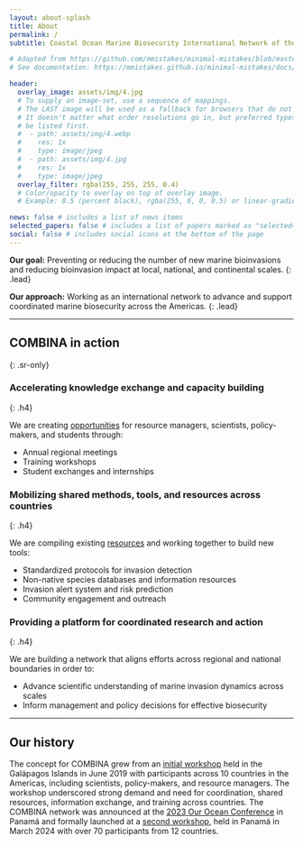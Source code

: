 ```yaml
---
layout: about-splash
title: About
permalink: /
subtitle: Coastal Ocean Marine Biosecurity International Network of the Americas

# Adapted from https://github.com/mmistakes/minimal-mistakes/blob/master/_includes/page__hero.html
# See documentation: https://mmistakes.github.io/minimal-mistakes/docs/layouts/#header-overlay

header:
  overlay_image: assets/img/4.jpg
  # To supply an image-set, use a sequence of mappings.
  # The LAST image will be used as a fallback for browsers that do not support CSS image-set.
  # It doesn't matter what order resolutions go in, but preferred types should
  # be listed first.
  #  - path: assets/img/4.webp
  #    res: 1x
  #    type: image/jpeg
  #  - path: assets/img/4.jpg
  #    res: 1x
  #    type: image/jpeg
  overlay_filter: rgba(255, 255, 255, 0.4)
  # Color/opacity to overlay on top of overlay image.
  # Example: 0.5 (percent black), rgba(255, 0, 0, 0.5) or linear-gradient.

news: false # includes a list of news items
selected_papers: false # includes a list of papers marked as "selected={true}"
social: false # includes social icons at the bottom of the page
---
```


**Our goal:** Preventing or reducing the number of new marine bioinvasions and reducing bioinvasion impact at local, national, and continental scales.
{: .lead}

**Our approach:** Working as an international network to advance and support coordinated marine biosecurity across the Americas.
{: .lead}

---

## COMBINA in action
{: .sr-only}

<!-- prettier-ignore-start -->
### Accelerating knowledge exchange and capacity building
{: .h4}
<!-- prettier-ignore-end -->

We are creating [opportunities](/opportunities) for resource managers, scientists, policy-makers, and students through:

- Annual regional meetings
- Training workshops
- Student exchanges and internships

<!-- prettier-ignore-start -->
### Mobilizing shared methods, tools, and resources across countries
{: .h4}
<!-- prettier-ignore-end -->

We are compiling existing [resources](/resources) and working together to build new tools:

- Standardized protocols for invasion detection
- Non-native species databases and information resources
- Invasion alert system and risk prediction
- Community engagement and outreach

<!-- prettier-ignore-start -->
### Providing a platform for coordinated research and action
{: .h4}
<!-- prettier-ignore-end -->

We are building a network that aligns efforts across regional and national boundaries in order to:

- Advance scientific understanding of marine invasion dynamics across scales
- Inform management and policy decisions for effective biosecurity

---

## Our history

The concept for COMBINA grew from an [initial workshop](/assets/pdf/Informe-Final_Galapagos-2019-Invasions-Workshop.pdf) held in the Galápagos Islands in June 2019 with participants across 10 countries in the Americas, including scientists, policy-makers, and resource managers. The workshop underscored strong demand and need for coordination, shared resources, information exchange, and training across countries. The COMBINA network was announced at the [2023 Our Ocean Conference](http://ouroceanpanama2023.gob.pa/) in Panamá and formally launched at a [second workshop](https://stri.si.edu/story/combina), held in Panamá in March 2024 with over 70 participants from 12 countries.
